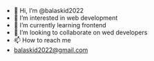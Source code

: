 - 👋 Hi, I’m @balaskid2022
- 👀 I’m interested in web development
- 🌱 I’m currently learning frontend 
- 💞️ I’m looking to collaborate on wed developers
- 📫 How to reach me
- balaskid2022@gmail.com

<!---
balaskid2022/balaskid2022 is a ✨ special ✨ repository because its `README.md` (this file) appears on your GitHub profile.
You can click the Preview link to take a look at your changes.
--->
